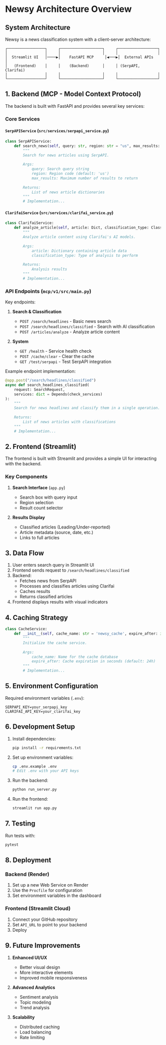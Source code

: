 # Newsy Architecture Overview

## System Architecture

Newsy is a news classification system with a client-server architecture:

```
┌─────────────────┐     ┌───────────────────┐     ┌──────────────────┐
│                 │     │                   │     │                  │
│  Streamlit UI   │────▶│    FastAPI MCP     │◀───▶│  External APIs   │
│   (Frontend)    │     │    (Backend)      │     │ (SerpAPI, Clarifai)
│                 │     │                   │     │                  │
└─────────────────┘     └───────────────────┘     └──────────────────┘
```

## 1. Backend (MCP - Model Context Protocol)

The backend is built with FastAPI and provides several key services:

### Core Services

#### `SerpAPIService` (`src/services/serpapi_service.py`)
```python
class SerpAPIService:
    def search_news(self, query: str, region: str = "us", max_results: int = 10) -> List[Dict]:
        """
        Search for news articles using SerpAPI.
        
        Args:
            query: Search query string
            region: Region code (default: 'us')
            max_results: Maximum number of results to return
            
        Returns:
            List of news article dictionaries
        """
        # Implementation...
```

#### `ClarifaiService` (`src/services/clarifai_service.py`)
```python
class ClarifaiService:
    def analyze_article(self, article: Dict, classification_type: ClassificationType) -> Dict:
        """
        Analyze article content using Clarifai's AI models.
        
        Args:
            article: Dictionary containing article data
            classification_type: Type of analysis to perform
            
        Returns:
            Analysis results
        """
        # Implementation...
```

### API Endpoints (`mcp/v1/src/main.py`)

Key endpoints:

1. **Search & Classification**
   - `POST /search/headlines` - Basic news search
   - `POST /search/headlines/classified` - Search with AI classification
   - `POST /articles/analyze` - Analyze article content

2. **System**
   - `GET /health` - Service health check
   - `POST /cache/clear` - Clear the cache
   - `GET /test/serpapi` - Test SerpAPI integration

Example endpoint implementation:
```python
@app.post("/search/headlines/classified")
async def search_headlines_classified(
    request: SearchRequest,
    services: dict = Depends(check_services)
):
    """
    Search for news headlines and classify them in a single operation.
    
    Returns:
        List of news articles with classifications
    """
    # Implementation...
```

## 2. Frontend (Streamlit)

The frontend is built with Streamlit and provides a simple UI for interacting with the backend.

### Key Components

1. **Search Interface** (`app.py`)
   - Search box with query input
   - Region selection
   - Result count selector

2. **Results Display**
   - Classified articles (Leading/Under-reported)
   - Article metadata (source, date, etc.)
   - Links to full articles

## 3. Data Flow

1. User enters search query in Streamlit UI
2. Frontend sends request to `/search/headlines/classified`
3. Backend:
   - Fetches news from SerpAPI
   - Processes and classifies articles using Clarifai
   - Caches results
   - Returns classified articles
4. Frontend displays results with visual indicators

## 4. Caching Strategy

```python
class CacheService:
    def __init__(self, cache_name: str = 'newsy_cache', expire_after: int = 86400):
        """
        Initialize the cache service.
        
        Args:
            cache_name: Name for the cache database
            expire_after: Cache expiration in seconds (default: 24h)
        """
        # Implementation...
```

## 5. Environment Configuration

Required environment variables (`.env`):
```
SERPAPI_KEY=your_serpapi_key
CLARIFAI_API_KEY=your_clarifai_key
```

## 6. Development Setup

1. Install dependencies:
   ```bash
   pip install -r requirements.txt
   ```

2. Set up environment variables:
   ```bash
   cp .env.example .env
   # Edit .env with your API keys
   ```

3. Run the backend:
   ```bash
   python run_server.py
   ```

4. Run the frontend:
   ```bash
   streamlit run app.py
   ```

## 7. Testing

Run tests with:
```bash
pytest
```

## 8. Deployment

### Backend (Render)
1. Set up a new Web Service on Render
2. Use the `Procfile` for configuration
3. Set environment variables in the dashboard

### Frontend (Streamlit Cloud)
1. Connect your GitHub repository
2. Set `API_URL` to point to your backend
3. Deploy

## 9. Future Improvements

1. **Enhanced UI/UX**
   - Better visual design
   - More interactive elements
   - Improved mobile responsiveness

2. **Advanced Analytics**
   - Sentiment analysis
   - Topic modeling
   - Trend analysis

3. **Scalability**
   - Distributed caching
   - Load balancing
   - Rate limiting

